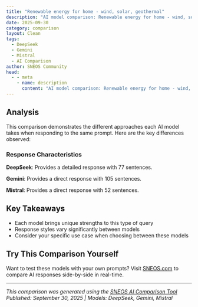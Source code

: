 ```yaml
---
title: "Renewable energy for home - wind, solar, geothermal"
description: "AI model comparison: Renewable energy for home - wind, solar, geothermal..."
date: 2025-09-30
category: comparison
layout: Clean
tags:
  - DeepSeek
  - Gemini
  - Mistral
  - AI Comparison
author: SNEOS Community
head:
  - - meta
    - name: description
      content: "AI model comparison: Renewable energy for home - wind, solar, geothermal..."
---
```


<ChatComparison
  title="Renewable energy for home - wind, solar, geothermal"
  prompt="Renewable energy for home - wind, solar, geothermal"
  :responses='{"DeepSeek": "Of course! This is an excellent question. Switching to home renewable energy is a powerful way to reduce your carbon footprint and gain energy independence. Here\u2019s a comprehensive breakdown of the three main options: **solar, wind, and geothermal.**\n\n### Quick Comparison Table\n\n| Feature | Solar (PV) | Wind | Geothermal |\n| :--- | :--- | :--- | :--- |\n| **Best For** | Sunny climates, suburban/urban homes | Rural areas with consistent wind, large properties | All climates, new construction or major retrofits |\n| **Space Needed** | Rooftop or yard (for ground-mounted) | Large yard (typically 1\u002B acres) | Significant yard space for horizontal loops |\n| **Key Component** | Solar panels, inverter, batteries (optional) | Wind turbine, tower, inverter, batteries | Ground loop, heat pump unit |\n| **Primary Output** | Electricity | Electricity | Heating \u0026 Cooling (can provide hot water) |\n| **Upfront Cost** | $$ (Moderate) | $$$ (High) | $$$$ (Very High) |\n| **Operating Cost** | Very Low | Very Low | Very Low |\n| **Maintenance** | Low (panel cleaning, occasional inspection) | Moderate (moving parts require more inspection) | Low (similar to a conventional HVAC) |\n| **Permitting** | Common and relatively straightforward | Can be complex due to height and noise | Complex due to excavation/ drilling |\n\n---\n\n### 1. Solar Power (Photovoltaic - PV)\n\nThis is the most popular and accessible form of home renewable energy.\n\n* **How it Works:** Solar panels made of photovoltaic cells convert sunlight directly into electricity (DC). An inverter then converts this into usable household electricity (AC).\n* **Pros:**\n * **Versatile:** Works in most climates (even cloudy ones, though less efficiently).\n * **Scalable:** You can start with a small system and expand.\n * **Low Maintenance:** No moving parts; just occasional cleaning and inspections.\n * **Financial Incentives:** Strong federal tax credits and often state/local rebates.\n * **Battery Storage:** Can be paired with batteries (like the Tesla Powerwall) for backup power during outages.\n* **Cons:**\n * **Intermittent:** Doesn\u0027t produce power at night. Production drops on cloudy days and in winter.\n * **Space Dependent:** Efficiency depends on your roof\u0027s angle, direction, and shading.\n * **Upfront Cost:** Still a significant investment, though financing is widely available.\n* **Is it right for you?** If you have a sunny, unshaded roof (typically south-facing in the Northern Hemisphere) and live in an area with decent sunlight, solar is a fantastic option.\n\n---\n\n### 2. Wind Power (Small-Scale Turbines)\n\nResidential wind turbines are a viable option, but only under very specific conditions.\n\n* **How it Works:** The wind turns the blades of a turbine, which spins a generator to produce electricity.\n* **Pros:**\n * **Can Produce 24/7:** If the wind is blowing, it can generate power day and night.\n * **Efficient Use of Space:** The turbine\u0027s footprint is small, allowing use of the land below for other purposes.\n * **Excellent Supplement:** Can work very well in a hybrid system with solar.\n* **Cons:**\n * **Highly Location-Specific:** You need a consistent, strong wind resource (average of 10\u002B mph). Hills, trees, and buildings can create turbulence that kills efficiency.\n * **Space and Zoning:** Requires a large property (often an acre or more). Local zoning laws often have height restrictions and noise ordinances.\n * **High Upfront Cost \u0026 Maintenance:** The turbine and tall tower are expensive. Moving parts mean more potential for wear and tear.\n * **Visual and Noise Impact:** Turbines are visible and produce a low \u0022whooshing\u0022 sound.\n* **Is it right for you?** Only if you have a large, windy, rural property and have done a professional wind assessment. For most suburban homeowners, it\u0027s not practical.\n\n---\n\n### 3. Geothermal (Ground-Source Heat Pumps)\n\nGeothermal isn\u0027t typically for generating electricity; it\u0027s an ultra-efficient way to heat and cool your home (and often provide hot water).\n\n* **How it Works:** It uses the earth\u0027s constant underground temperature (~45-55\u00B0F / 7-13\u00B0C year-round) to heat and cool your home. A loop of pipes buried in the ground circulates a fluid. A heat pump inside the house transfers heat to or from the ground.\n * **Winter:** The fluid absorbs heat from the ground and brings it inside.\n * **Summer:** The system reverses, pulling heat from your house and depositing it into the cooler ground.\n* **Pros:**\n * **Extremely Efficient:** Can be 300-600% efficient, meaning it moves 3-6 units of heat for every 1 unit of electricity it uses.\n * **Consistent \u0026 Reliable:** Works in any above-ground weather condition.\n * **Dual Function:** One system provides both heating and cooling.\n * **Low Operating Costs:** Drastically reduces your heating and cooling bills.\n * **Long Lifespan:** The underground loop can last 50\u002B years; the heat pump unit ~25 years.\n* **Cons:**\n * **Very High Installation Cost:** The excavation or drilling for the ground loop is extremely expensive.\n * **Significant Yard Disruption:** Installation involves heavy machinery and can disrupt landscaping.\n * **Not a Source of Electricity:** It reduces your need for electricity/gas for HVAC but doesn\u0027t power your lights and appliances.\n* **Is it right for you?** Ideal if you are building a new home or replacing an old HVAC system and have the capital for a high upfront investment. The long-term savings on energy bills are substantial.\n\n---\n\n### Key Considerations Before You Choose\n\n1. **Energy Audit:** First, conduct a home energy audit. It\u0027s far cheaper to reduce your energy consumption (better insulation, sealing leaks, efficient appliances) than to generate more power.\n2. **Local Climate \u0026 Site Assessment:**\n * **Solar:** Use tools like Google\u0027s Project Sunroof to estimate your solar potential.\n * **Wind:** Consult wind resource maps and hire a professional for an on-site assessment.\n * **Geothermal:** A installer will assess your soil composition and yard space.\n3. **Costs \u0026 Incentives:** Research the full installed cost and look for the **Federal Investment Tax Credit (ITC)**, which currently covers 30% of the cost for solar, wind, and geothermal. Many states and utilities offer additional rebates.\n4. **Financing:** Options include cash purchase (highest savings), solar/wind loans, leases, and Power Purchase Agreements (PPAs).\n5. **Grid Connection (Net Metering):** Most solar and wind systems are grid-tied. \u0022Net metering\u0022 policies allow you to sell excess power you generate back to the utility, spinning your meter backward. This is a critical financial benefit\u2014check your local utility\u0027s policy.\n6. **Battery Storage:** Adding a battery (like from Tesla, Enphase, or LG) allows you to store solar energy for use at night or during a power outage, increasing your independence.\n\n### Hybrid Systems: The Best of Both Worlds\n\nFor the ultimate in energy independence, some homeowners combine technologies. A **solar \u002B wind** system can generate power more consistently. Pairing **solar PV with a geothermal heat pump** means using free solar electricity to power your ultra-efficient heating and cooling system, slashing your entire energy bill.\n\n**Final Recommendation:**\n\n* For the vast majority of homeowners, **solar PV is the most practical and cost-effective starting point** for generating renewable electricity.\n* If you\u0027re focused on slashing your heating and cooling bills and have the budget, **geothermal is the most efficient technology available.**\n* **Residential wind** is a niche solution that works brilliantly in the right location but is unsuitable for most.", "Gemini": "Okay, let\u0027s break down renewable energy options for your home \u2013 wind, solar, and geothermal \u2013 covering the basics, pros and cons, and things to consider for each.\n\n**I. Solar Energy**\n\n* **How it Works:** Solar panels (photovoltaic or PV) convert sunlight directly into electricity. The electricity can then be used to power your home, stored in batteries for later use, or fed back into the grid (net metering).\n\n* **Types of Solar Systems:**\n * **Grid-Tied (On-Grid):** Most common. Connected to the utility grid. Excess electricity is sent to the grid, and you can draw from the grid when your solar panels aren\u0027t producing enough.\n * **Off-Grid (Standalone):** Not connected to the grid. Requires battery storage to provide power when the sun isn\u0027t shining. More expensive and complex.\n * **Hybrid:** Connected to the grid but also includes battery storage. Provides backup power during grid outages and can optimize energy use.\n\n* **Pros:**\n * **Reduces or Eliminates Electricity Bills:** Significant savings over time.\n * **Environmentally Friendly:** Clean, renewable energy source. Reduces your carbon footprint.\n * **Increases Home Value:** Can be a selling point for potential buyers.\n * **Government Incentives:** Tax credits, rebates, and other incentives can significantly reduce the initial cost. (Check your local, state, and federal incentives).\n * **Quiet and Low Maintenance:** Solar panels have no moving parts and require minimal maintenance (occasional cleaning).\n * **Long Lifespan:** Solar panels typically last 25-30 years.\n\n* **Cons:**\n * **High Upfront Cost:** Installation can be expensive.\n * **Intermittency:** Energy production depends on sunlight. Cloudy days and nighttime reduce output.\n * **Aesthetics:** Some people find solar panels unattractive (although designs are improving).\n * **Space Requirements:** Requires sufficient roof space or land area.\n * **Battery Storage Adds Cost:** Off-grid and hybrid systems need batteries, which are an additional expense and require replacement every 5-10 years.\n\n* **Considerations:**\n * **Sun Exposure:** Is your roof south-facing (in the Northern Hemisphere) and relatively free from shade? Assess your sunlight hours.\n * **Roof Condition:** Is your roof structurally sound and in good condition? It will need to support the weight of the panels.\n * **Energy Consumption:** How much electricity do you use? This will determine the size of the solar system you need.\n * **Net Metering Policies:** What are the utility company\u0027s policies for buying back excess electricity?\n * **Return on Investment (ROI):** Calculate the payback period considering costs, savings, and incentives.\n * **Installation Company Reputation:** Choose a reputable and experienced solar installer. Get multiple quotes.\n * **Panel Efficiency:** Choose panels with high efficiency ratings to maximize energy production in a limited space.\n\n**II. Wind Energy**\n\n* **How it Works:** Wind turbines convert the kinetic energy of the wind into electricity. A large turbine is optimal, but not always possible for residential.\n\n* **Types of Wind Turbines:**\n * **Horizontal Axis Wind Turbines (HAWT):** The most common type, with blades rotating around a horizontal axis (like a traditional windmill). More efficient but require higher mounting.\n * **Vertical Axis Wind Turbines (VAWT):** Blades rotate around a vertical axis. Less efficient but can capture wind from any direction and can be mounted closer to the ground.\n\n* **Pros:**\n * **Clean and Renewable:** Harnesses the power of the wind.\n * **Reduces Reliance on Fossil Fuels:** Helps lower carbon emissions.\n * **Can Be Used in Remote Locations:** Suitable for off-grid applications where access to electricity is limited.\n * **Can Provide Significant Energy Savings:** If the wind resource is good.\n\n* **Cons:**\n * **Wind Intermittency:** Wind speed varies, so energy production is not constant.\n * **High Upfront Cost:** Especially for larger turbines.\n * **Noise Pollution:** Wind turbines can generate noise, which can be a concern for neighbors.\n * **Aesthetics:** Some people find wind turbines visually unappealing.\n * **Space Requirements:** Requires significant land area, especially for HAWTs.\n * **Maintenance:** Wind turbines have moving parts that require maintenance.\n * **Local Regulations and Zoning:** May be subject to height restrictions, setback requirements, and other regulations.\n * **Bird and Bat Mortality:** Can pose a threat to birds and bats, although designs are improving to mitigate this.\n\n* **Considerations:**\n * **Wind Resource Assessment:** How strong and consistent is the wind in your area? You\u0027ll need a professional assessment.\n * **Turbine Size and Type:** Choose a turbine that is appropriate for your wind resource and energy needs.\n * **Tower Height:** Higher towers generally capture more wind.\n * **Proximity to Neighbors:** Consider the potential impact on neighbors in terms of noise and aesthetics.\n * **Local Zoning and Regulations:** Check local regulations and obtain necessary permits.\n * **Maintenance Requirements:** Develop a maintenance plan.\n\n**III. Geothermal Energy**\n\n* **How it Works:** Geothermal systems (also called ground source heat pumps) use the relatively constant temperature of the earth a few feet below the surface to heat and cool your home. It is not tapping into volcanic heat, but rather the sun\u0027s energy stored in the earth.\n\n* **Types of Geothermal Systems:**\n * **Closed-Loop Systems:** Use a circulating fluid (water or refrigerant) in a closed loop of pipes buried in the ground. Heat is exchanged between the fluid and the earth. Can be horizontal (trenches), vertical (boreholes), or pond/lake loops.\n * **Open-Loop Systems:** Use groundwater as the heat exchange fluid. Water is pumped from a well, circulated through the heat pump, and then discharged back into the ground. Requires a suitable water source and disposal method.\n\n* **Pros:**\n * **Highly Efficient:** Uses significantly less energy than traditional heating and cooling systems.\n * **Reduces Energy Bills:** Can save a substantial amount of money on heating and cooling costs.\n * **Environmentally Friendly:** Reduces reliance on fossil fuels and lowers carbon emissions.\n * **Quiet Operation:** Geothermal heat pumps are generally quieter than air conditioners.\n * **Consistent Performance:** Less affected by outdoor temperature fluctuations than air-source heat pumps.\n * **Long Lifespan:** Geothermal systems can last for 20-25 years or more.\n * **Can Provide Both Heating and Cooling:** A single system can handle both functions.\n\n* **Cons:**\n * **High Upfront Cost:** Installation can be expensive, especially for drilling boreholes.\n * **Space Requirements:** Requires sufficient land area for the ground loop.\n * **Geological Conditions:** The type of soil or rock can affect the efficiency and cost of installation.\n * **Permitting and Regulations:** May require permits and compliance with local regulations.\n * **Maintenance:** While relatively low, some maintenance is required.\n\n* **Considerations:**\n * **Soil and Geological Conditions:** A site assessment is necessary to determine the suitability of your property for a geothermal system.\n * **Ground Loop Design:** The size and type of ground loop will depend on your heating and cooling needs and the geological conditions.\n * **Water Availability (for open-loop systems):** Requires a sufficient supply of clean groundwater and a suitable disposal method.\n * **Local Regulations and Permits:** Check local regulations and obtain necessary permits.\n * **Installation Company Expertise:** Choose a reputable and experienced geothermal installer.\n * **Return on Investment (ROI):** Calculate the payback period considering costs, savings, and incentives.\n * **Noise levels of the pump**\n\n**General Considerations for ALL Renewable Energy:**\n\n* **Energy Audit:** Start with an energy audit of your home to identify areas where you can reduce energy consumption. This will help you size the renewable energy system appropriately.\n* **Local Regulations and Permits:** Check with your local government about zoning regulations, building codes, and permit requirements.\n* **Financing Options:** Explore financing options such as loans, leases, and power purchase agreements (PPAs).\n* **Maintenance:** All renewable energy systems require some level of maintenance. Factor in the cost of maintenance when evaluating the overall cost of the system.\n* **Insurance:** Check with your insurance provider to ensure that your renewable energy system is covered by your homeowner\u0027s insurance policy.\n* **Professional Advice:** Consult with qualified professionals (solar installers, wind turbine technicians, geothermal contractors) to get personalized advice and recommendations.\n\n**Which is Right for You?**\n\nThe best renewable energy option for your home depends on a variety of factors, including your location, climate, energy consumption, budget, and personal preferences.\n\n* **Solar:** Generally the most widely applicable and cost-effective option in many locations.\n* **Wind:** Best suited for areas with consistently high wind speeds.\n* **Geothermal:** A good option if you have sufficient land area and favorable geological conditions.\n\nIt\u0027s best to get multiple quotes and conduct thorough research before making a decision. Good luck!\n", "Mistral": "Renewable energy sources like wind, solar, and geothermal can be excellent options for powering your home. Each has its own advantages and considerations. Here\u2019s a brief overview of each:\n\n### Solar Energy\n**Advantages:**\n1. **Abundant Resource:** Solar energy is widely available and can be harnessed almost anywhere with sufficient sunlight.\n2. **Cost-Effective:** Over time, solar panels can significantly reduce or even eliminate your electricity bills.\n3. **Environmentally Friendly:** Solar energy produces no greenhouse gas emissions or pollutants.\n4. **Incentives:** Many governments offer tax credits, rebates, and other incentives for installing solar panels.\n\n**Considerations:**\n1. **Initial Cost:** The upfront cost of installing solar panels can be high, although financing options and incentives can mitigate this.\n2. **Space Requirements:** Solar panels require adequate roof space or land area.\n3. **Weather Dependence:** Solar energy production can be affected by cloudy weather and seasonal variations.\n\n### Wind Energy\n**Advantages:**\n1. **Renewable and Clean:** Wind energy is a clean and renewable source of power.\n2. **Cost-Effective:** Once installed, wind turbines can generate electricity at a low cost.\n3. **Space Efficiency:** Wind turbines can be installed in open spaces, including agricultural land, without disrupting other activities.\n\n**Considerations:**\n1. **Location:** Wind turbines require a consistent wind resource, which may not be available in all areas.\n2. **Noise and Aesthetics:** Wind turbines can produce noise and may be considered unsightly by some.\n3. **Regulations:** Local zoning laws and regulations may restrict the installation of wind turbines.\n\n### Geothermal Energy\n**Advantages:**\n1. **Consistent and Reliable:** Geothermal energy is available year-round and is not affected by weather conditions.\n2. **Efficient:** Geothermal heat pumps are highly efficient and can provide both heating and cooling.\n3. **Environmentally Friendly:** Geothermal systems produce minimal greenhouse gas emissions.\n\n**Considerations:**\n1. **Initial Cost:** The upfront cost of installing a geothermal system can be high.\n2. **Site Requirements:** Geothermal systems require access to a suitable underground heat source, which may not be available in all locations.\n3. **Maintenance:** While geothermal systems are generally low-maintenance, they do require periodic servicing.\n\n### Combining Renewable Energy Sources\nMany homeowners choose to combine multiple renewable energy sources to maximize efficiency and reliability. For example:\n- **Solar and Wind:** Combining solar panels with a small wind turbine can provide a more consistent energy supply, especially in areas with variable sunlight and wind conditions.\n- **Solar and Geothermal:** Using solar panels for electricity and a geothermal heat pump for heating and cooling can create a highly efficient and sustainable home energy system.\n\n### Steps to Implement Renewable Energy at Home\n1. **Assess Your Needs:** Determine your energy consumption and identify which renewable energy sources are most suitable for your location.\n2. **Consult Professionals:** Work with certified installers and energy consultants to design and implement your renewable energy system.\n3. **Explore Incentives:** Research and apply for any available tax credits, rebates, or other financial incentives.\n4. **Monitor and Maintain:** Regularly monitor your system\u2019s performance and schedule maintenance to ensure optimal operation.\n\nBy carefully considering your options and planning your renewable energy system, you can significantly reduce your carbon footprint and energy costs while contributing to a more sustainable future."}' 
  published-date="22:46"
/>

## Analysis

This comparison demonstrates the different approaches each AI model takes when responding to the same prompt. Here are the key differences observed:

### Response Characteristics

**DeepSeek**: Provides a detailed response with 77 sentences. 

**Gemini**: Provides a direct response with 105 sentences. 

**Mistral**: Provides a direct response with 52 sentences. 

## Key Takeaways

- Each model brings unique strengths to this type of query
- Response styles vary significantly between models
- Consider your specific use case when choosing between these models

## Try This Comparison Yourself

Want to test these models with your own prompts? Visit [SNEOS.com](https://sneos.com) to compare AI responses side-by-side in real-time.

---

*This comparison was generated using the [SNEOS AI Comparison Tool](https://sneos.com)*
*Published: September 30, 2025 | Models: DeepSeek, Gemini, Mistral*
